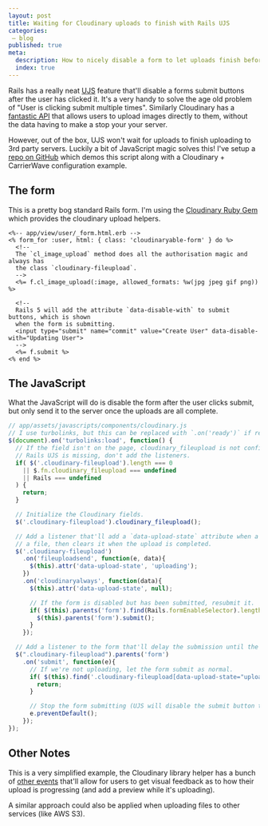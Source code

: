```yaml
---
layout: post
title: Waiting for Cloudinary uploads to finish with Rails UJS
categories:
 – blog
published: true
meta:
  description: How to nicely disable a form to let uploads finish before submitting to the server.
  index: true
---
```


Rails has a really neat [UJS](http://guides.rubyonrails.org/working_with_javascript_in_rails.html#unobtrusive-javascript) feature that'll disable a forms submit buttons after the user has clicked it. It's a very handy to solve the age old problem of "User is clicking submit multiple times". Similarly Cloudinary has a [fantastic API](https://cloudinary.com/documentation/jquery_image_and_video_upload) that allows users to upload images directly to them, without the data having to make a stop your your server.

However, out of the box, UJS won't wait for uploads to finish uploading to 3rd party servers. Luckily a bit of JavaScript magic solves this! I've setup a [repo on GitHub](https://github.com/MikeRogers0/CloudinaryHerokuDemo/) which demos this script along with a Cloudinary + CarrierWave configuration example.

## The form

This is a pretty bog standard Rails form. I'm using the [Cloudinary Ruby Gem](https://github.com/cloudinary/cloudinary_gem) which provides the cloudinary upload helpers.

```erb
<%-- app/view/user/_form.html.erb -->
<% form_for :user, html: { class: 'cloudinaryable-form' } do %>
  <!--
  The `cl_image_upload` method does all the authorisation magic and always has
  the class `cloudinary-fileupload`.
  -->
  <%= f.cl_image_upload(:image, allowed_formats: %w(jpg jpeg gif png)) %>

  <!--
  Rails 5 will add the attribute `data-disable-with` to submit buttons, which is shown
  when the form is submitting.
  <input type="submit" name="commit" value="Create User" data-disable-with="Updating User">
  -->
  <%= f.submit %>
<% end %>
```

## The JavaScript

What the JavaScript will do is disable the form after the user clicks submit, but only send it to the server once the uploads are all complete.

```javascript
// app/assets/javascripts/components/cloudinary.js
// I use turbolinks, but this can be replaced with `.on('ready')` if required.
$(document).on('turbolinks:load', function() {
  // If the field isn't on the page, cloudinary_fileupload is not configured or
  // Rails UJS is missing, don't add the listeners.
  if( $('.cloudinary-fileupload').length === 0
    || $.fn.cloudinary_fileupload === undefined
    || Rails === undefined
  ) {
    return;
  }

  // Initialize the Cloudinary fields.
  $('.cloudinary-fileupload').cloudinary_fileupload();

  // Add a listener that'll add a `data-upload-state` attribute when a user is uploading
  // a file, then clears it when the upload is completed.
  $('.cloudinary-fileupload')
    .on('fileuploadsend', function(e, data){
      $(this).attr('data-upload-state', 'uploading');
    })
    .on('cloudinaryalways', function(data){
      $(this).attr('data-upload-state', null);

      // If the form is disabled but has been submitted, resubmit it.
      if( $(this).parents('form').find(Rails.formEnableSelector).length >= 1 ){
        $(this).parents('form').submit();
      }
    });

  // Add a listener to the form that'll delay the submission until the upload is complete.
  $(".cloudinary-fileupload").parents('form')
    .on('submit', function(e){
      // If we're not uploading, let the form submit as normal.
      if( $(this).find('.cloudinary-fileupload[data-upload-state="uploading"]').length == 0 ){
        return;
      }

      // Stop the form submitting (UJS will disable the submit button though!)
      e.preventDefault();
    });
});
```

## Other Notes

This is a very simplified example, the Cloudinary library helper has a bunch of [other events](https://cloudinary.com/documentation/jquery_image_and_video_upload#upload_events) that'll allow for users to get visual feedback as to how their upload is progressing (and add a preview while it's uploading).

A similar approach could also be applied when uploading files to other services (like AWS S3).
